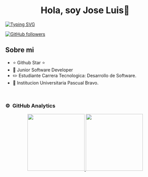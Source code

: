 <div align="center">
<h1 align="center">Hola, soy Jose Luis👋</h1>
</div>

<p align="left">
<a href="https://git.io/typing-svg"><img src="https://readme-typing-svg.demolab.com?font=Fira+Code&pause=1000&width=435&lines=Bienvenidos/a+a+mi+Mundo🌍.;Soy+estudiante📚+de+la+Tecnologia;Desarrollo+de+Software,;en+la+Institucion+Universitaria🏫;Pascual+Bravo💙.;Actualmente+soy+pasante+en;Cosmo+School-Comfama♥️;Apasionado+por;las+nuevas+Tecnologias+⚛️;La innovacion🦿;Y+el+desarrollo+de+soluciones;Que+generen+valor+y+confianza..☺️;" alt="Typing SVG" /></a>


[![GitHub followers](https://img.shields.io/github/followers/josetamara12?style=social)](https://github.com/Josetamara12)
## Sobre mi

- ⭐ Github Star ⭐ 
- 📲 Junior Software Developer
- ✏️ Estudiante Carrera Tecnologica: Desarrollo de Software. 
- 🏫 Institucion Universitaria Pascual Bravo.
<br>

### ⚙️ &nbsp;GitHub Analytics

<p align="center">
<a href="https://github.com/Josetamara12">
  <img height="180em" src="https://github-readme-stats-eight-theta.vercel.app/api?username=Josetamara12&show_icons=true&theme=algolia&include_all_commits=true&count_private=true"/>
  <img height="180em" src="https://github-readme-stats-eight-theta.vercel.app/api/top-langs/?username=Josetamara12&layout=compact&langs_count=8&theme=algolia"/>
</a>
</p>
